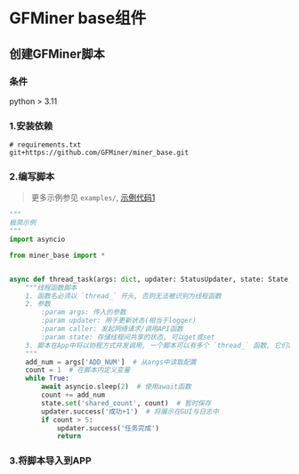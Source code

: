 # GFMiner base组件

## 创建GFMiner脚本

### 条件
python > 3.11

### 1.安装依赖

```text
# requirements.txt
git+https://github.com/GFMiner/miner_base.git
```

### 2.编写脚本

> 更多示例参见 `examples/`, [示例代码1](examples/example1.py)

```python
"""
极简示例
"""
import asyncio

from miner_base import *


async def thread_task(args: dict, updater: StatusUpdater, state: State, caller: APICaller, ):
    """线程函数脚本
    1. 函数名必须以 `thread_` 开头, 否则无法被识别为线程函数
    2. 参数  
        :param args: 传入的参数
        :param updater: 用于更新状态(相当于logger)
        :param caller: 发起网络请求/调用API函数
        :param state: 存储线程间共享的状态, 可以get或set 
    3. 脚本在App中将以协程方式并发调用, 一个脚本可以有多个 `thread_` 函数, 它们将并发运行
    """
    add_num = args['ADD_NUM']  # 从args中读取配置
    count = 1  # 在脚本内定义变量
    while True:
        await asyncio.sleep(2)  # 使用await函数
        count += add_num
        state.set('shared_count', count)  # 暂时保存
        updater.success('成功+1')  # 将展示在GUI与日志中
        if count > 5:
            updater.success('任务完成')
            return 
```

### 3.将脚本导入到APP
